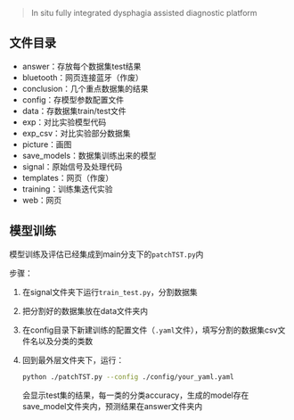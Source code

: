 > In situ fully integrated dysphagia assisted diagnostic platform

## 文件目录

* answer：存放每个数据集test结果
* bluetooth：网页连接蓝牙（作废）
* conclusion：几个重点数据集的结果
* config：存模型参数配置文件
* data：存数据集train/test文件
* exp：对比实验模型代码
* exp_csv：对比实验部分数据集
* picture：画图
* save_models：数据集训练出来的模型
* signal：原始信号及处理代码
* templates：网页（作废）
* training：训练集迭代实验
* web：网页

## 模型训练

模型训练及评估已经集成到main分支下的`patchTST.py`内

步骤：

1. 在signal文件夹下运行`train_test.py`，分割数据集

2. 把分割好的数据集放在data文件夹内

3. 在config目录下新建训练的配置文件（`.yaml`文件），填写分割的数据集csv文件名以及分类的类数

4. 回到最外层文件夹下，运行：

   ```bash
   python ./patchTST.py --config ./config/your_yaml.yaml
   ```

   会显示test集的结果，每一类的分类accuracy，生成的model存在save_model文件夹内，预测结果在answer文件夹内
